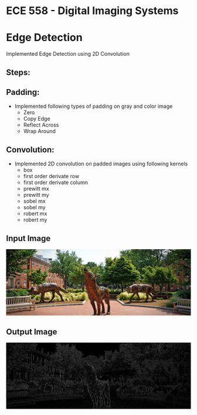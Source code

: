 # ECE 558 - Digital Imaging Systems
# Edge Detection

Implemented Edge Detection using 2D Convolution

## Steps:
## Padding:
  - Implemented following types of padding on gray and color image
    - Zero
    - Copy Edge
    - Reflect Across
    - Wrap Around
    
## Convolution:
  - Implemented 2D convolution on padded images using following kernels
    - box
    - first order derivate row
    - first order derivate column
    - prewitt mx
    - prewitt my
    - sobel mx
    - sobel my
    - robert mx
    - robert my
    
## Input Image
![](wolves.png)

## Output Image
![](sdhotre_wolf_images_zero/wolf_first_order_derivative_row_gray.png)
    
